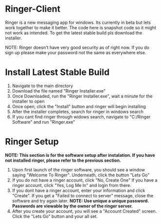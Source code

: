 # Ringer-Client
Ringer is a new messaging app for windows. Its currently in beta but lets work together to make it better. The code here is snapshot code so it might not work as intended. To get the latest stable build pls download the installer. 

NOTE: Ringer doesn't have very good security as of right now. If you do sign up please make your password not the same as everywhere else.

# Install Latest Stable Build
 1. Navigate to the main directory
 2. Download the file named "Ringer Installer.exe" 
 3. Once Downloaded, run the "Ringer Installer.exe", wait a minute for the installer to open
 4. Once open, click the "Install" button and ringer will begin installing
 5. After the installer completes, search for ringer in windows search 
 6. If you cant find ringer through widows search, navigate to "C:/Ringer Software" and run "Ringer.exe" 

# Ringer Setup
**NOTE: This section is for the software setup after instalation. If you have not installed ringer, please refer to the previous section.**
 1. Upon first launch of the ringer software, you should see a window saying "Welcome To Ringer". Underneath, click the button "Lets Go" 
 2. If you do not have a ringer account, click "No, Create One" If you have a ringer account, click "Yes, Log Me In" and login from there. 
 3. If you dont have a ringer account, enter your information and click "Create". If you get a "Failed to connect to server" message, close the software  and try again later. 
**NOTE: Use unique a unique password. Passwords are viewable by the owner of the ringer server.** 
 4. After you create your account, you will see a "Account Created" screen. Click the "Lets Go" button and your all set. 
